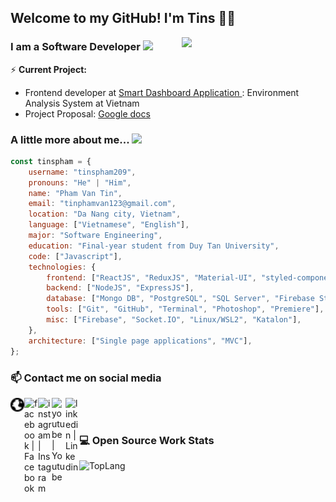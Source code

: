 ## Welcome to my GitHub! I'm Tins 👨‍💻

<img align='right' src="https://media.giphy.com/media/M9gbBd9nbDrOTu1Mqx/giphy.gif" width="230">

### I am a Software Developer <img src="https://media.giphy.com/media/WUlplcMpOCEmTGBtBW/giphy.gif" width="30">

⚡ **Current Project:**

- Frontend developer at <a href="http://sda-research.ml/">Smart Dashboard Application </a>: Environment Analysis System at Vietnam
- Project Proposal: <a href="https://docs.google.com/document/d/1tQOYTQQ053oVq-IgPckF-CdjePMqiaZQ1QnrVysQJ8U/edit#heading=h.b2p1ajfljp21">Google docs</a>

### A little more about me... <img src="https://media.giphy.com/media/VgCDAzcKvsR6OM0uWg/giphy.gif" width="50">

```js
const tinspham = {
	username: "tinspham209",
	pronouns: "He" | "Him",
	name: "Pham Van Tin",
	email: "tinphamvan123@gmail.com",
	location: "Da Nang city, Vietnam",
	language: ["Vietnamese", "English"],
	major: "Software Engineering",
	education: "Final-year student from Duy Tan University",
	code: ["Javascript"],
	technologies: {
		frontend: ["ReactJS", "ReduxJS", "Material-UI", "styled-components"],
		backend: ["NodeJS", "ExpressJS"],
		database: ["Mongo DB", "PostgreSQL", "SQL Server", "Firebase Storage"],
		tools: ["Git", "GitHub", "Terminal", "Photoshop", "Premiere"],
		misc: ["Firebase", "Socket.IO", "Linux/WSL2", "Katalon"],
	},
	architecture: ["Single page applications", "MVC"],
};
```

### 📫 Contact me on social media

[<img align="left" alt="tinspham.info" width="22px" src="https://raw.githubusercontent.com/iconic/open-iconic/master/svg/globe.svg" style="color: #0095d5" />][website]
[<img align="left" alt="facebook | Facebook" width="22px" src="https://cdn.jsdelivr.net/npm/simple-icons@v3/icons/facebook.svg" />][facebook]
[<img align="left" alt="instagram | Instagram" width="22px" src="https://cdn.jsdelivr.net/npm/simple-icons@v3/icons/instagram.svg" />][instagram]
[<img align="left" alt="youtube | Youtube" width="22px" src="https://simpleicons.org/icons/youtube.svg" />][youtube]
[<img align="left" alt="linkedin | Linkedin" width="22px" src="https://simpleicons.org/icons/logmein.svg" />][linkedin]
<br />
<br />

### 💻 Open Source Work Stats

<img align="left" alt="TopLang" src="https://github-readme-stats.vercel.app/api?username=tinspham209" />

[website]: https://tinspham.info
[facebook]: https://fb.com/tinspham.209
[instagram]: https://instagram.com/phamthitins
[youtube]: https://www.youtube.com/channel/UC7Yl-1r1qQwSB1Rej2UlaNQ/
[linkedin]: https://www.linkedin.com/in/phamvantins/
[webdevplaylist]: https://tinspham.info
